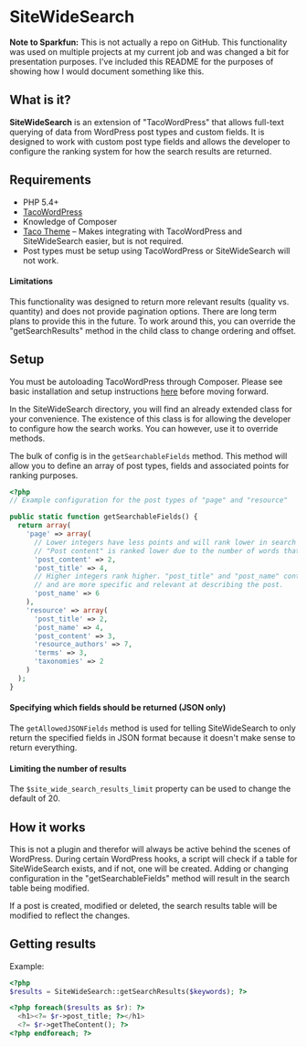 # SiteWideSearch

**Note to Sparkfun:** This is not actually a repo on GitHub. This functionality was used on multiple projects at my current job and was changed a bit for presentation purposes. I've included this README for the purposes of showing how I would document something like this.

## What is it?
**SiteWideSearch** is an extension of "TacoWordPress" that allows full-text querying of data from WordPress post types and custom fields. It is designed to work with custom post type fields and allows the developer to configure the ranking system for how the search results are returned.

## Requirements
* PHP 5.4+
* [TacoWordPress](https://github.com/tacowordpress/tacowordpress)
* Knowledge of Composer
* [Taco Theme](https://github.com/tacowordpress/taco-theme) – Makes integrating with TacoWordPress and SiteWideSearch easier, but is not required.
* Post types must be setup using TacoWordPress or SiteWideSearch will not work.

#### Limitations
This functionality was designed to return more relevant results (quality vs. quantity) and does not provide pagination options. There are long term plans to provide this in the future.
To work around this, you can override the "getSearchResults" method in the child class to change ordering and offset.

## Setup
You must be autoloading TacoWordPress through Composer. Please see basic installation and setup instructions [here](https://github.com/tacowordpress/tacowordpress) before moving forward.

In the SiteWideSearch directory, you will find an already extended class for your convenience. The existence of this class is for allowing the developer to configure how the search works. You can however, use it to override methods.

The bulk of config is in the ```getSearchableFields``` method. This method will allow you to define an array of post types, fields and associated points for ranking purposes.

```php
<?php
// Example configuration for the post types of "page" and "resource"

public static function getSearchableFields() {
  return array(
    'page' => array(
      // Lower integers have less points and will rank lower in search results.
      // "Post content" is ranked lower due to the number of words that exist in body copy.
      'post_content' => 2,
      'post_title' => 4,
      // Higher integers rank higher. "post_title" and "post_name" contain less words
      // and are more specific and relevant at describing the post.
      'post_name' => 6
    ),
    'resource' => array(
      'post_title' => 2,
      'post_name' => 4,
      'post_content' => 3,
      'resource_authors' => 7,
      'terms' => 3,
      'taxonomies' => 2
    )
  );
}
```

#### Specifying which fields should be returned (JSON only)
The ```getAllowedJSONFields``` method is used for telling SiteWideSearch to only return the specified fields in JSON format because it doesn't make sense to return everything.

#### Limiting the number of results

The ```$site_wide_search_results_limit``` property can be used to change the default of 20.


## How it works
This is not a plugin and therefor will always be active behind the scenes of WordPress. During certain WordPress hooks, a script will check if a table for SiteWideSearch exists, and if not, one will be created. Adding or changing configuration in the "getSearchableFields" method will result in the search table being modified.

If a post is created, modified or deleted, the search results table will be modified to reflect the changes.

## Getting results
Example:
```php
<?php
$results = SiteWideSearch::getSearchResults($keywords); ?>

<?php foreach($results as $r): ?>
  <h1><?= $r->post_title; ?></h1>
  <?= $r->getTheContent(); ?>
<?php endforeach; ?>

```
